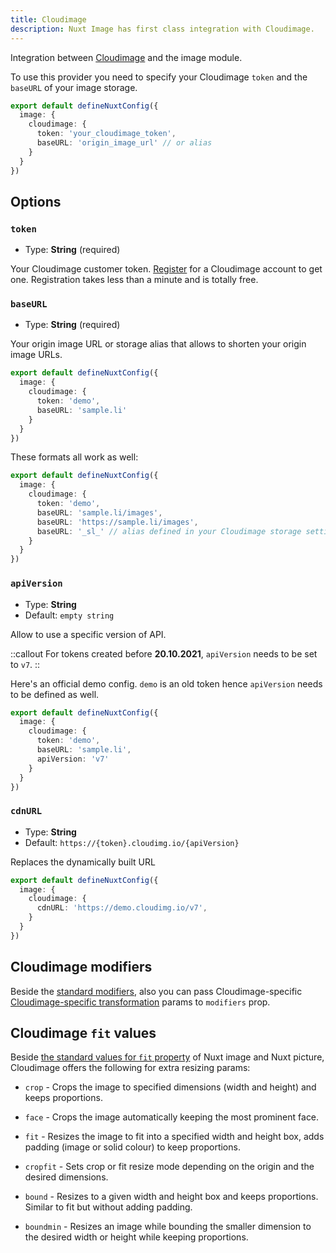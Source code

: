 ```yaml
---
title: Cloudimage
description: Nuxt Image has first class integration with Cloudimage.
---
```


Integration between [Cloudimage](https://www.cloudimage.io/en/home) and the image module.

To use this provider you need to specify your Cloudimage `token` and the `baseURL` of your image storage.

```ts [nuxt.config.ts]
export default defineNuxtConfig({
  image: {
    cloudimage: {
      token: 'your_cloudimage_token',
      baseURL: 'origin_image_url' // or alias
    }
  }
})
```

## Options

### `token`

- Type: **String** (required)

Your Cloudimage customer token. [Register](https://www.cloudimage.io/en/register_page) for a Cloudimage account to get one. Registration takes less than a minute and is totally free.

### `baseURL`

- Type: **String** (required)

Your origin image URL or storage alias that allows to shorten your origin image URLs.

```ts [nuxt.config.ts]
export default defineNuxtConfig({
  image: {
    cloudimage: {
      token: 'demo',
      baseURL: 'sample.li'
    }
  }
})
```

These formats all work as well:

```ts [nuxt.config.ts]
export default defineNuxtConfig({
  image: {
    cloudimage: {
      token: 'demo',
      baseURL: 'sample.li/images',
      baseURL: 'https://sample.li/images',
      baseURL: '_sl_' // alias defined in your Cloudimage storage settings
    }
  }
})
```





### `apiVersion`

- Type: **String**
- Default: `empty string`

Allow to use a specific version of API.

::callout
For tokens created before **20.10.2021**, `apiVersion` needs to be set to `v7`.
::

Here's an official demo config. `demo` is an old token hence `apiVersion` needs to be defined as well.

```ts [nuxt.config.ts]
export default defineNuxtConfig({
  image: {
    cloudimage: {
      token: 'demo',
      baseURL: 'sample.li',
      apiVersion: 'v7'
    }
  }
})
```

### `cdnURL`

- Type: **String**
- Default: `https://{token}.cloudimg.io/{apiVersion}`

Replaces the dynamically built URL

```ts [nuxt.config.ts]
export default defineNuxtConfig({
  image: {
    cloudimage: {
      cdnURL: 'https://demo.cloudimg.io/v7',
    }
  }
})
```

## Cloudimage modifiers

Beside the [standard modifiers](/usage/nuxt-img#modifiers), also you can pass Cloudimage-specific [Cloudimage-specific transformation](https://docs.cloudimage.io/go/cloudimage-documentation-v7/en/introduction) params to `modifiers` prop.

## Cloudimage `fit` values

Beside [the standard values for `fit` property](/usage/nuxt-img#fit) of Nuxt image and Nuxt picture, Cloudimage offers the following for extra resizing params:

* `crop` - Crops the image to specified dimensions (width and height) and keeps proportions.

* `face` - Crops the image automatically keeping the most prominent face.

* `fit` - Resizes the image to fit into a specified width and height box, adds padding (image or solid colour) to keep proportions.

* `cropfit` - Sets crop or fit resize mode depending on the origin and the desired dimensions.

* `bound` - Resizes to a given width and height box and keeps proportions. Similar to fit but without adding padding.

* `boundmin` - Resizes an image while bounding the smaller dimension to the desired width or height while keeping proportions.
